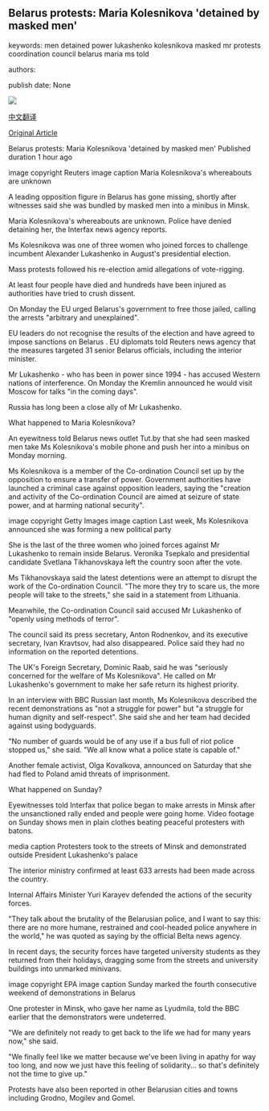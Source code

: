 ## Belarus protests: Maria Kolesnikova 'detained by masked men'

keywords: men detained power lukashenko kolesnikova masked mr protests coordination council belarus maria ms told

authors: 

publish date: None

![](https://ichef.bbci.co.uk/news/1024/branded_news/115B8/production/_114269017_tv063211706.jpg)

[中文翻译](Belarus%20protests%3A%20Maria%20Kolesnikova%20%27detained%20by%20masked%20men%27_zh.md)

[Original Article](https://www.bbc.com/news/world-europe-54056634)

Belarus protests: Maria Kolesnikova 'detained by masked men' Published duration 1 hour ago

image copyright Reuters image caption Maria Kolesnikova's whereabouts are unknown

A leading opposition figure in Belarus has gone missing, shortly after witnesses said she was bundled by masked men into a minibus in Minsk.

Maria Kolesnikova's whereabouts are unknown. Police have denied detaining her, the Interfax news agency reports.

Ms Kolesnikova was one of three women who joined forces to challenge incumbent Alexander Lukashenko in August's presidential election.

Mass protests followed his re-election amid allegations of vote-rigging.

At least four people have died and hundreds have been injured as authorities have tried to crush dissent.

On Monday the EU urged Belarus's government to free those jailed, calling the arrests "arbitrary and unexplained".

EU leaders do not recognise the results of the election and have agreed to impose sanctions on Belarus . EU diplomats told Reuters news agency that the measures targeted 31 senior Belarus officials, including the interior minister.

Mr Lukashenko - who has been in power since 1994 - has accused Western nations of interference. On Monday the Kremlin announced he would visit Moscow for talks "in the coming days".

Russia has long been a close ally of Mr Lukashenko.

What happened to Maria Kolesnikova?

An eyewitness told Belarus news outlet Tut.by that she had seen masked men take Ms Kolesnikova's mobile phone and push her into a minibus on Monday morning.

Ms Kolesnikova is a member of the Co-ordination Council set up by the opposition to ensure a transfer of power. Government authorities have launched a criminal case against opposition leaders, saying the "creation and activity of the Co-ordination Council are aimed at seizure of state power, and at harming national security".

image copyright Getty Images image caption Last week, Ms Kolesnikova announced she was forming a new political party

She is the last of the three women who joined forces against Mr Lukashenko to remain inside Belarus. Veronika Tsepkalo and presidential candidate Svetlana Tikhanovskaya left the country soon after the vote.

Ms Tikhanovskaya said the latest detentions were an attempt to disrupt the work of the Co-ordination Council. "The more they try to scare us, the more people will take to the streets," she said in a statement from Lithuania.

Meanwhile, the Co-ordination Council said accused Mr Lukashenko of "openly using methods of terror".

The council said its press secretary, Anton Rodnenkov, and its executive secretary, Ivan Kravtsov, had also disappeared. Police said they had no information on the reported detentions.

The UK's Foreign Secretary, Dominic Raab, said he was "seriously concerned for the welfare of Ms Kolesnikova". He called on Mr Lukashenko's government to make her safe return its highest priority.

In an interview with BBC Russian last month, Ms Kolesnikova described the recent demonstrations as "not a struggle for power" but "a struggle for human dignity and self-respect". She said she and her team had decided against using bodyguards.

"No number of guards would be of any use if a bus full of riot police stopped us," she said. "We all know what a police state is capable of."

Another female activist, Olga Kovalkova, announced on Saturday that she had fled to Poland amid threats of imprisonment.

What happened on Sunday?

Eyewitnesses told Interfax that police began to make arrests in Minsk after the unsanctioned rally ended and people were going home. Video footage on Sunday shows men in plain clothes beating peaceful protesters with batons.

media caption Protesters took to the streets of Minsk and demonstrated outside President Lukashenko's palace

The interior ministry confirmed at least 633 arrests had been made across the country.

Internal Affairs Minister Yuri Karayev defended the actions of the security forces.

"They talk about the brutality of the Belarusian police, and I want to say this: there are no more humane, restrained and cool-headed police anywhere in the world," he was quoted as saying by the official Belta news agency.

In recent days, the security forces have targeted university students as they returned from their holidays, dragging some from the streets and university buildings into unmarked minivans.

image copyright EPA image caption Sunday marked the fourth consecutive weekend of demonstrations in Belarus

One protester in Minsk, who gave her name as Lyudmila, told the BBC earlier that the demonstrators were undeterred.

"We are definitely not ready to get back to the life we had for many years now," she said.

"We finally feel like we matter because we've been living in apathy for way too long, and now we just have this feeling of solidarity... so that's definitely not the time to give up."

Protests have also been reported in other Belarusian cities and towns including Grodno, Mogilev and Gomel.